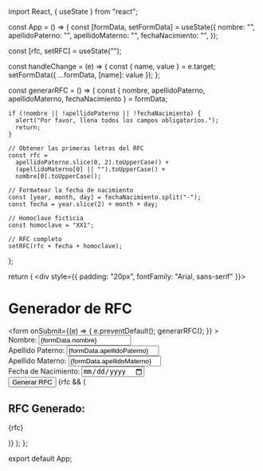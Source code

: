 import React, { useState } from "react";

const App = () => {
  const [formData, setFormData] = useState({
    nombre: "",
    apellidoPaterno: "",
    apellidoMaterno: "",
    fechaNacimiento: "",
  });

  const [rfc, setRFC] = useState("");

  const handleChange = (e) => {
    const { name, value } = e.target;
    setFormData({ ...formData, [name]: value });
  };

  const generarRFC = () => {
    const { nombre, apellidoPaterno, apellidoMaterno, fechaNacimiento } = formData;

    if (!nombre || !apellidoPaterno || !fechaNacimiento) {
      alert("Por favor, llena todos los campos obligatorios.");
      return;
    }

    // Obtener las primeras letras del RFC
    const rfc =
      apellidoPaterno.slice(0, 2).toUpperCase() +
      (apellidoMaterno[0] || "").toUpperCase() +
      nombre[0].toUpperCase();

    // Formatear la fecha de nacimiento
    const [year, month, day] = fechaNacimiento.split("-");
    const fecha = year.slice(2) + month + day;

    // Homoclave ficticia
    const homoclave = "XX1";

    // RFC completo
    setRFC(rfc + fecha + homoclave);
  };

  return (
    <div style={{ padding: "20px", fontFamily: "Arial, sans-serif" }}>
      <h1>Generador de RFC</h1>
      <form
        onSubmit={(e) => {
          e.preventDefault();
          generarRFC();
        }}
      >
        <div>
          <label>
            Nombre:
            <input
              type="text"
              name="nombre"
              value={formData.nombre}
              onChange={handleChange}
              required
            />
          </label>
        </div>
        <div>
          <label>
            Apellido Paterno:
            <input
              type="text"
              name="apellidoPaterno"
              value={formData.apellidoPaterno}
              onChange={handleChange}
              required
            />
          </label>
        </div>
        <div>
          <label>
            Apellido Materno:
            <input
              type="text"
              name="apellidoMaterno"
              value={formData.apellidoMaterno}
              onChange={handleChange}
            />
          </label>
        </div>
        <div>
          <label>
            Fecha de Nacimiento:
            <input
              type="date"
              name="fechaNacimiento"
              value={formData.fechaNacimiento}
              onChange={handleChange}
              required
            />
          </label>
        </div>
        <button type="submit">Generar RFC</button>
      </form>
      {rfc && (
        <div>
          <h2>RFC Generado:</h2>
          <p>{rfc}</p>
        </div>
      )}
    </div>
  );
};

export default App;
